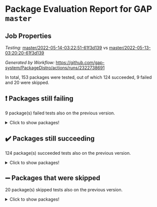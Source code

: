 # Package Evaluation Report for GAP `master`

## Job Properties

*Testing:* [master/2022-05-14-03:22:51-61f3d139](https://github.com/gap-system/PackageDistro/blob/data/reports/master/2022-05-14-03:22:51-61f3d139) vs [master/2022-05-13-03:20:20-61f3d139](https://github.com/gap-system/PackageDistro/blob/data/reports/master/2022-05-13-03:20:20-61f3d139)

*Generated by Workflow:* https://github.com/gap-system/PackageDistro/actions/runs/2322738691

In total, 153 packages were tested, out of which 124 succeeded, 9 failed and 20 were skipped.

## :exclamation: Packages still failing

9 package(s) failed tests also on the previous version.
<details><summary>Click to show packages!</summary>

- fining 1.4.1 [(failure)](https://github.com/gap-system/PackageDistro/runs/6432100917?check_suite_focus=true)
- francy 1.2.4 [(failure)](https://github.com/gap-system/PackageDistro/runs/6432101054?check_suite_focus=true)
- hap 1.39 [(failure)](https://github.com/gap-system/PackageDistro/runs/6432101262?check_suite_focus=true)
- normalizinterface 1.3.2 [(failure)](https://github.com/gap-system/PackageDistro/runs/6432101703?check_suite_focus=true)
- packagemanager 1.2 [(failure)](https://github.com/gap-system/PackageDistro/runs/6432101797?check_suite_focus=true)
- rcwa 4.6.4 [(failure)](https://github.com/gap-system/PackageDistro/runs/6432101912?check_suite_focus=true)
- recog 1.3.2 [(failure)](https://github.com/gap-system/PackageDistro/runs/6432101933?check_suite_focus=true)
- semigroups 4.0.0 [(failure)](https://github.com/gap-system/PackageDistro/runs/6432102006?check_suite_focus=true)
- ugaly 4.0.2 [(failure)](https://github.com/gap-system/PackageDistro/runs/6432102526?check_suite_focus=true)
</details>

## :heavy_check_mark: Packages still succeeding

124 package(s) succeeded tests also on the previous version.
<details><summary>Click to show packages!</summary>

- ace 5.4 [(success)](https://github.com/gap-system/PackageDistro/runs/6432099942?check_suite_focus=true)
- aclib 1.3.2 [(success)](https://github.com/gap-system/PackageDistro/runs/6432099969?check_suite_focus=true)
- agt 0.2 [(success)](https://github.com/gap-system/PackageDistro/runs/6432099994?check_suite_focus=true)
- alnuth 3.2.1 [(success)](https://github.com/gap-system/PackageDistro/runs/6432100011?check_suite_focus=true)
- anupq 3.2.6 [(success)](https://github.com/gap-system/PackageDistro/runs/6432100037?check_suite_focus=true)
- atlasrep 2.1.2 [(success)](https://github.com/gap-system/PackageDistro/runs/6432100056?check_suite_focus=true)
- autodoc 2022.03.10 [(success)](https://github.com/gap-system/PackageDistro/runs/6432100093?check_suite_focus=true)
- automata 1.15 [(success)](https://github.com/gap-system/PackageDistro/runs/6432100138?check_suite_focus=true)
- automgrp 1.3.2 [(success)](https://github.com/gap-system/PackageDistro/runs/6432100212?check_suite_focus=true)
- autpgrp 1.10.2 [(success)](https://github.com/gap-system/PackageDistro/runs/6432100271?check_suite_focus=true)
- cap 2022.05-02 [(success)](https://github.com/gap-system/PackageDistro/runs/6432100321?check_suite_focus=true)
- caratinterface 2.3.3 [(success)](https://github.com/gap-system/PackageDistro/runs/6432100360?check_suite_focus=true)
- cddinterface 2020.06.24 [(success)](https://github.com/gap-system/PackageDistro/runs/6432100411?check_suite_focus=true)
- circle 1.6.5 [(success)](https://github.com/gap-system/PackageDistro/runs/6432100442?check_suite_focus=true)
- classicpres 1.22 [(success)](https://github.com/gap-system/PackageDistro/runs/6432100454?check_suite_focus=true)
- cohomolo 1.6.10 [(success)](https://github.com/gap-system/PackageDistro/runs/6432100477?check_suite_focus=true)
- congruence 1.2.4 [(success)](https://github.com/gap-system/PackageDistro/runs/6432100493?check_suite_focus=true)
- corelg 1.56 [(success)](https://github.com/gap-system/PackageDistro/runs/6432100515?check_suite_focus=true)
- crime 1.6 [(success)](https://github.com/gap-system/PackageDistro/runs/6432100530?check_suite_focus=true)
- crisp 1.4.5 [(success)](https://github.com/gap-system/PackageDistro/runs/6432100554?check_suite_focus=true)
- crypting 0.10 [(success)](https://github.com/gap-system/PackageDistro/runs/6432100571?check_suite_focus=true)
- cryst 4.1.24 [(success)](https://github.com/gap-system/PackageDistro/runs/6432100591?check_suite_focus=true)
- crystcat 1.1.9 [(success)](https://github.com/gap-system/PackageDistro/runs/6432100614?check_suite_focus=true)
- ctbllib 1.3.4 [(success)](https://github.com/gap-system/PackageDistro/runs/6432100634?check_suite_focus=true)
- cubefree 1.19 [(success)](https://github.com/gap-system/PackageDistro/runs/6432100658?check_suite_focus=true)
- curlinterface 2.2.2 [(success)](https://github.com/gap-system/PackageDistro/runs/6432100685?check_suite_focus=true)
- cvec 2.7.5 [(success)](https://github.com/gap-system/PackageDistro/runs/6432100702?check_suite_focus=true)
- datastructures 0.2.7 [(success)](https://github.com/gap-system/PackageDistro/runs/6432100729?check_suite_focus=true)
- deepthought 1.0.5 [(success)](https://github.com/gap-system/PackageDistro/runs/6432100747?check_suite_focus=true)
- design 1.7 [(success)](https://github.com/gap-system/PackageDistro/runs/6432100770?check_suite_focus=true)
- difsets 2.3.1 [(success)](https://github.com/gap-system/PackageDistro/runs/6432100785?check_suite_focus=true)
- digraphs 1.5.2 [(success)](https://github.com/gap-system/PackageDistro/runs/6432100803?check_suite_focus=true)
- edim 1.3.5 [(success)](https://github.com/gap-system/PackageDistro/runs/6432100824?check_suite_focus=true)
- example 4.3.1 [(success)](https://github.com/gap-system/PackageDistro/runs/6432100843?check_suite_focus=true)
- factint 1.6.3 [(success)](https://github.com/gap-system/PackageDistro/runs/6432100861?check_suite_focus=true)
- ferret 1.0.7 [(success)](https://github.com/gap-system/PackageDistro/runs/6432100869?check_suite_focus=true)
- fga 1.4.0 [(success)](https://github.com/gap-system/PackageDistro/runs/6432100885?check_suite_focus=true)
- float 1.0.3 [(success)](https://github.com/gap-system/PackageDistro/runs/6432100940?check_suite_focus=true)
- format 1.4.3 [(success)](https://github.com/gap-system/PackageDistro/runs/6432100967?check_suite_focus=true)
- forms 1.2.7 [(success)](https://github.com/gap-system/PackageDistro/runs/6432100992?check_suite_focus=true)
- fplsa 1.2.5 [(success)](https://github.com/gap-system/PackageDistro/runs/6432101009?check_suite_focus=true)
- fr 2.4.8 [(success)](https://github.com/gap-system/PackageDistro/runs/6432101032?check_suite_focus=true)
- fwtree 1.3 [(success)](https://github.com/gap-system/PackageDistro/runs/6432101070?check_suite_focus=true)
- gbnp 1.0.5 [(success)](https://github.com/gap-system/PackageDistro/runs/6432101088?check_suite_focus=true)
- generalizedmorphismsforcap 2022.05-01 [(success)](https://github.com/gap-system/PackageDistro/runs/6432101107?check_suite_focus=true)
- genss 1.6.6 [(success)](https://github.com/gap-system/PackageDistro/runs/6432101125?check_suite_focus=true)
- gradedringforhomalg 2022.03-01 [(success)](https://github.com/gap-system/PackageDistro/runs/6432101144?check_suite_focus=true)
- grape 4.8.5 [(success)](https://github.com/gap-system/PackageDistro/runs/6432101165?check_suite_focus=true)
- groupoids 1.69 [(success)](https://github.com/gap-system/PackageDistro/runs/6432101190?check_suite_focus=true)
- grpconst 2.6.2 [(success)](https://github.com/gap-system/PackageDistro/runs/6432101213?check_suite_focus=true)
- guarana 0.96.3 [(success)](https://github.com/gap-system/PackageDistro/runs/6432101230?check_suite_focus=true)
- guava 3.16 [(success)](https://github.com/gap-system/PackageDistro/runs/6432101242?check_suite_focus=true)
- hapcryst 0.1.14 [(success)](https://github.com/gap-system/PackageDistro/runs/6432101271?check_suite_focus=true)
- hecke 1.5.3 [(success)](https://github.com/gap-system/PackageDistro/runs/6432101283?check_suite_focus=true)
- help 3.5 [(success)](https://github.com/gap-system/PackageDistro/runs/6432101298?check_suite_focus=true)
- idrel 2.43 [(success)](https://github.com/gap-system/PackageDistro/runs/6432101315?check_suite_focus=true)
- images 1.3.1 [(success)](https://github.com/gap-system/PackageDistro/runs/6432101330?check_suite_focus=true)
- intpic 0.2.4 [(success)](https://github.com/gap-system/PackageDistro/runs/6432101344?check_suite_focus=true)
- io 4.7.2 [(success)](https://github.com/gap-system/PackageDistro/runs/6432101359?check_suite_focus=true)
- irredsol 1.4.3 [(success)](https://github.com/gap-system/PackageDistro/runs/6432101371?check_suite_focus=true)
- json 2.1.0 [(success)](https://github.com/gap-system/PackageDistro/runs/6432101379?check_suite_focus=true)
- jupyterkernel 1.4.1 [(success)](https://github.com/gap-system/PackageDistro/runs/6432101389?check_suite_focus=true)
- jupyterviz 1.5.1 [(success)](https://github.com/gap-system/PackageDistro/runs/6432101408?check_suite_focus=true)
- kan 1.34 [(success)](https://github.com/gap-system/PackageDistro/runs/6432101415?check_suite_focus=true)
- kbmag 1.5.9 [(success)](https://github.com/gap-system/PackageDistro/runs/6432101426?check_suite_focus=true)
- laguna 3.9.5 [(success)](https://github.com/gap-system/PackageDistro/runs/6432101446?check_suite_focus=true)
- liealgdb 2.2.1 [(success)](https://github.com/gap-system/PackageDistro/runs/6432101460?check_suite_focus=true)
- liepring 2.6 [(success)](https://github.com/gap-system/PackageDistro/runs/6432101476?check_suite_focus=true)
- liering 2.4.2 [(success)](https://github.com/gap-system/PackageDistro/runs/6432101495?check_suite_focus=true)
- linearalgebraforcap 2022.05-02 [(success)](https://github.com/gap-system/PackageDistro/runs/6432101509?check_suite_focus=true)
- loops 3.4.1 [(success)](https://github.com/gap-system/PackageDistro/runs/6432101525?check_suite_focus=true)
- lpres 1.0.3 [(success)](https://github.com/gap-system/PackageDistro/runs/6432101544?check_suite_focus=true)
- majoranaalgebras 1.4 [(success)](https://github.com/gap-system/PackageDistro/runs/6432101554?check_suite_focus=true)
- mapclass 1.4.5 [(success)](https://github.com/gap-system/PackageDistro/runs/6432101565?check_suite_focus=true)
- matgrp 0.64 [(success)](https://github.com/gap-system/PackageDistro/runs/6432101578?check_suite_focus=true)
- modisom 2.5.2 [(success)](https://github.com/gap-system/PackageDistro/runs/6432101592?check_suite_focus=true)
- modulepresentationsforcap 2022.05-01 [(success)](https://github.com/gap-system/PackageDistro/runs/6432101606?check_suite_focus=true)
- monoidalcategories 2022.05-02 [(success)](https://github.com/gap-system/PackageDistro/runs/6432101622?check_suite_focus=true)
- nconvex 2020.11-04 [(success)](https://github.com/gap-system/PackageDistro/runs/6432101637?check_suite_focus=true)
- nilmat 1.4.1 [(success)](https://github.com/gap-system/PackageDistro/runs/6432101664?check_suite_focus=true)
- nock 1.5 [(success)](https://github.com/gap-system/PackageDistro/runs/6432101681?check_suite_focus=true)
- nq 2.5.8 [(success)](https://github.com/gap-system/PackageDistro/runs/6432101723?check_suite_focus=true)
- numericalsgps 1.3.0 [(success)](https://github.com/gap-system/PackageDistro/runs/6432101745?check_suite_focus=true)
- openmath 11.5.1 [(success)](https://github.com/gap-system/PackageDistro/runs/6432101766?check_suite_focus=true)
- orb 4.8.4 [(success)](https://github.com/gap-system/PackageDistro/runs/6432101781?check_suite_focus=true)
- patternclass 2.4.2 [(success)](https://github.com/gap-system/PackageDistro/runs/6432101809?check_suite_focus=true)
- permut 2.0.4 [(success)](https://github.com/gap-system/PackageDistro/runs/6432101818?check_suite_focus=true)
- polenta 1.3.10 [(success)](https://github.com/gap-system/PackageDistro/runs/6432101829?check_suite_focus=true)
- polymaking 0.8.6 [(success)](https://github.com/gap-system/PackageDistro/runs/6432101839?check_suite_focus=true)
- primgrp 3.4.2 [(success)](https://github.com/gap-system/PackageDistro/runs/6432101854?check_suite_focus=true)
- profiling 2.5.0 [(success)](https://github.com/gap-system/PackageDistro/runs/6432101867?check_suite_focus=true)
- qpa 1.33 [(success)](https://github.com/gap-system/PackageDistro/runs/6432101883?check_suite_focus=true)
- quagroup 1.8.3 [(success)](https://github.com/gap-system/PackageDistro/runs/6432101891?check_suite_focus=true)
- radiroot 2.9 [(success)](https://github.com/gap-system/PackageDistro/runs/6432101902?check_suite_focus=true)
- rds 1.8 [(success)](https://github.com/gap-system/PackageDistro/runs/6432101922?check_suite_focus=true)
- repndecomp 1.2.1 [(success)](https://github.com/gap-system/PackageDistro/runs/6432101947?check_suite_focus=true)
- repsn 3.1.0 [(success)](https://github.com/gap-system/PackageDistro/runs/6432101959?check_suite_focus=true)
- resclasses 4.7.2 [(success)](https://github.com/gap-system/PackageDistro/runs/6432101972?check_suite_focus=true)
- scscp 2.3.1 [(success)](https://github.com/gap-system/PackageDistro/runs/6432101984?check_suite_focus=true)
- sglppow 2.2 [(success)](https://github.com/gap-system/PackageDistro/runs/6432102021?check_suite_focus=true)
- sgpviz 0.999.5 [(success)](https://github.com/gap-system/PackageDistro/runs/6432102035?check_suite_focus=true)
- simpcomp 2.1.14 [(success)](https://github.com/gap-system/PackageDistro/runs/6432102047?check_suite_focus=true)
- singular 2020.12.18 [(success)](https://github.com/gap-system/PackageDistro/runs/6432102064?check_suite_focus=true)
- sla 1.5.3 [(success)](https://github.com/gap-system/PackageDistro/runs/6432102081?check_suite_focus=true)
- smallgrp 1.5 [(success)](https://github.com/gap-system/PackageDistro/runs/6432102092?check_suite_focus=true)
- smallsemi 0.6.13 [(success)](https://github.com/gap-system/PackageDistro/runs/6432102112?check_suite_focus=true)
- sonata 2.9.4 [(success)](https://github.com/gap-system/PackageDistro/runs/6432102137?check_suite_focus=true)
- sophus 1.25 [(success)](https://github.com/gap-system/PackageDistro/runs/6432102163?check_suite_focus=true)
- spinsym 1.5.2 [(success)](https://github.com/gap-system/PackageDistro/runs/6432102195?check_suite_focus=true)
- symbcompcc 1.3.2 [(success)](https://github.com/gap-system/PackageDistro/runs/6432102241?check_suite_focus=true)
- thelma 1.3 [(success)](https://github.com/gap-system/PackageDistro/runs/6432102297?check_suite_focus=true)
- tomlib 1.2.9 [(success)](https://github.com/gap-system/PackageDistro/runs/6432102343?check_suite_focus=true)
- toric 1.9.5 [(success)](https://github.com/gap-system/PackageDistro/runs/6432102402?check_suite_focus=true)
- transgrp 3.6.2 [(success)](https://github.com/gap-system/PackageDistro/runs/6432102469?check_suite_focus=true)
- unipot 1.5 [(success)](https://github.com/gap-system/PackageDistro/runs/6432102558?check_suite_focus=true)
- unitlib 4.1.0 [(success)](https://github.com/gap-system/PackageDistro/runs/6432102597?check_suite_focus=true)
- utils 0.72 [(success)](https://github.com/gap-system/PackageDistro/runs/6432102626?check_suite_focus=true)
- uuid 0.7 [(success)](https://github.com/gap-system/PackageDistro/runs/6432102657?check_suite_focus=true)
- walrus 0.9991 [(success)](https://github.com/gap-system/PackageDistro/runs/6432102686?check_suite_focus=true)
- wedderga 4.10.2 [(success)](https://github.com/gap-system/PackageDistro/runs/6432102706?check_suite_focus=true)
- xmod 2.88 [(success)](https://github.com/gap-system/PackageDistro/runs/6432102753?check_suite_focus=true)
- xmodalg 1.22 [(success)](https://github.com/gap-system/PackageDistro/runs/6432102776?check_suite_focus=true)
- yangbaxter 0.10.0 [(success)](https://github.com/gap-system/PackageDistro/runs/6432102791?check_suite_focus=true)
- zeromqinterface 0.13 [(success)](https://github.com/gap-system/PackageDistro/runs/6432102803?check_suite_focus=true)
</details>

## :heavy_minus_sign: Packages that were skipped

20 package(s) skipped tests also on the previous version.
<details><summary>Click to show packages!</summary>

- 4ti2interface 2022.03-01 [(skipped)](https://github.com/gap-system/PackageDistro/runs/6432053921?check_suite_focus=true)
- browse 1.8.14 [(skipped)](https://github.com/gap-system/PackageDistro/runs/6432053921?check_suite_focus=true)
- examplesforhomalg 2022.03-01 [(skipped)](https://github.com/gap-system/PackageDistro/runs/6432053921?check_suite_focus=true)
- gapdoc 1.6.5 [(skipped)](https://github.com/gap-system/PackageDistro/runs/6432053921?check_suite_focus=true)
- gauss 2022.03-01 [(skipped)](https://github.com/gap-system/PackageDistro/runs/6432053921?check_suite_focus=true)
- gaussforhomalg 2022.03-01 [(skipped)](https://github.com/gap-system/PackageDistro/runs/6432053921?check_suite_focus=true)
- gradedmodules 2022.03-01 [(skipped)](https://github.com/gap-system/PackageDistro/runs/6432053921?check_suite_focus=true)
- homalg 2022.03-01 [(skipped)](https://github.com/gap-system/PackageDistro/runs/6432053921?check_suite_focus=true)
- homalgtocas 2022.03-01 [(skipped)](https://github.com/gap-system/PackageDistro/runs/6432053921?check_suite_focus=true)
- io_forhomalg 2022.03-01 [(skipped)](https://github.com/gap-system/PackageDistro/runs/6432053921?check_suite_focus=true)
- itc 1.5.1 [(skipped)](https://github.com/gap-system/PackageDistro/runs/6432053921?check_suite_focus=true)
- localizeringforhomalg 2022.03-01 [(skipped)](https://github.com/gap-system/PackageDistro/runs/6432053921?check_suite_focus=true)
- matricesforhomalg 2022.04-01 [(skipped)](https://github.com/gap-system/PackageDistro/runs/6432053921?check_suite_focus=true)
- modules 2022.03-01 [(skipped)](https://github.com/gap-system/PackageDistro/runs/6432053921?check_suite_focus=true)
- polycyclic 2.16 [(skipped)](https://github.com/gap-system/PackageDistro/runs/6432053921?check_suite_focus=true)
- ringsforhomalg 2022.04-01 [(skipped)](https://github.com/gap-system/PackageDistro/runs/6432053921?check_suite_focus=true)
- sco 2022.03-01 [(skipped)](https://github.com/gap-system/PackageDistro/runs/6432053921?check_suite_focus=true)
- toolsforhomalg 2022.04-03 [(skipped)](https://github.com/gap-system/PackageDistro/runs/6432053921?check_suite_focus=true)
- toricvarieties 2022.03.23 [(skipped)](https://github.com/gap-system/PackageDistro/runs/6432053921?check_suite_focus=true)
- xgap 4.31 [(skipped)](https://github.com/gap-system/PackageDistro/runs/6432053921?check_suite_focus=true)
</details>

